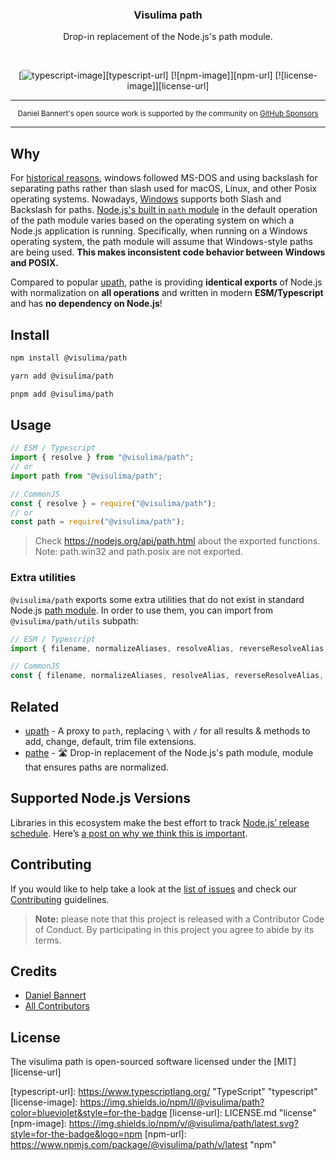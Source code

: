 <div align="center">
  <h3>Visulima path</h3>
  <p>
  Drop-in replacement of the Node.js's path module.
  </p>
</div>

<br />

<div align="center">

[![typescript-image]][typescript-url] [![npm-image]][npm-url] [![license-image]][license-url]

</div>

---

<div align="center">
    <p>
        <sup>
            Daniel Bannert's open source work is supported by the community on <a href="https://github.com/sponsors/prisis">GitHub Sponsors</a>
        </sup>
    </p>
</div>

---

## Why

For [historical reasons](https://docs.microsoft.com/en-us/archive/blogs/larryosterman/why-is-the-dos-path-character), windows followed MS-DOS and using backslash for separating paths rather than slash used for macOS, Linux, and other Posix operating systems. Nowadays, [Windows](https://docs.microsoft.com/en-us/windows/win32/fileio/naming-a-file?redirectedfrom=MSDN) supports both Slash and Backslash for paths. [Node.js's built in `path` module](https://nodejs.org/api/path.html) in the default operation of the path module varies based on the operating system on which a Node.js application is running. Specifically, when running on a Windows operating system, the path module will assume that Windows-style paths are being used. **This makes inconsistent code behavior between Windows and POSIX.**

Compared to popular [upath](https://github.com/anodynos/upath), pathe is providing **identical exports** of Node.js with normalization on **all operations** and written in modern **ESM/Typescript** and has **no dependency on Node.js**!

## Install

```sh
npm install @visulima/path
```

```sh
yarn add @visulima/path
```

```sh
pnpm add @visulima/path
```

## Usage

```js
// ESM / Typescript
import { resolve } from "@visulima/path";
// or
import path from "@visulima/path";

// CommonJS
const { resolve } = require("@visulima/path");
// or
const path = require("@visulima/path");
```

> Check https://nodejs.org/api/path.html about the exported functions.
> Note: path.win32 and path.posix are not exported.

### Extra utilities

`@visulima/path` exports some extra utilities that do not exist in standard Node.js [path module](https://nodejs.org/api/path.html).
In order to use them, you can import from `@visulima/path/utils` subpath:

```js
// ESM / Typescript
import { filename, normalizeAliases, resolveAlias, reverseResolveAlias, isRelative, isBinaryPath, toPath } from "@visulima/path/utils";

// CommonJS
const { filename, normalizeAliases, resolveAlias, reverseResolveAlias, isRelative, isBinaryPath, toPath } = require("@visulima/path/utils");
```

## Related

- [upath](https://github.com/anodynos/upath) - A proxy to `path`, replacing `\` with `/` for all results & methods to add, change, default, trim file extensions.
- [pathe](https://github.com/unjs/pathe) - 🛣️ Drop-in replacement of the Node.js's path module, module that ensures paths are normalized.

## Supported Node.js Versions

Libraries in this ecosystem make the best effort to track [Node.js’ release schedule](https://github.com/nodejs/release#release-schedule).
Here’s [a post on why we think this is important](https://medium.com/the-node-js-collection/maintainers-should-consider-following-node-js-release-schedule-ab08ed4de71a).

## Contributing

If you would like to help take a look at the [list of issues](https://github.com/visulima/visulima/issues) and check our [Contributing](.github/CONTRIBUTING.md) guidelines.

> **Note:** please note that this project is released with a Contributor Code of Conduct. By participating in this project you agree to abide by its terms.

## Credits

- [Daniel Bannert](https://github.com/prisis)
- [All Contributors](https://github.com/visulima/visulima/graphs/contributors)

## License

The visulima path is open-sourced software licensed under the [MIT][license-url]

[typescript-image]: https://img.shields.io/badge/Typescript-294E80.svg?style=for-the-badge&logo=typescript

[typescript-url]: https://www.typescriptlang.org/ "TypeScript" "typescript"
[license-image]: https://img.shields.io/npm/l/@visulima/path?color=blueviolet&style=for-the-badge
[license-url]: LICENSE.md "license"
[npm-image]: https://img.shields.io/npm/v/@visulima/path/latest.svg?style=for-the-badge&logo=npm
[npm-url]: https://www.npmjs.com/package/@visulima/path/v/latest "npm"
